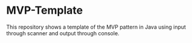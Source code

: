 # MVP-Template
This repository shows a template of the MVP pattern in Java using input through scanner and output through console.
